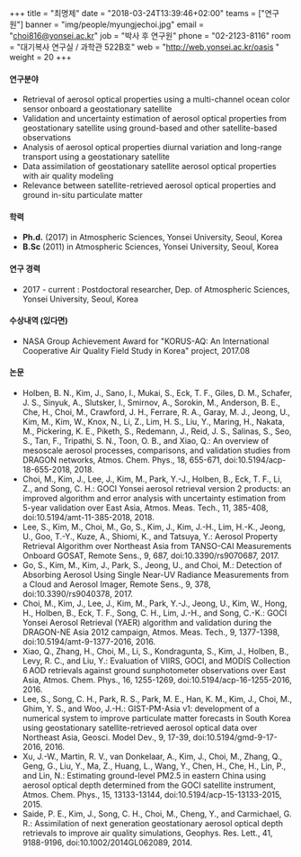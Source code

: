 +++
title = "최명제"
date = "2018-03-24T13:39:46+02:00"
teams = ["연구원"]
banner = "img/people/myungjechoi.jpg"
email = "choi816@yonsei.ac.kr"
job = "박사 후 연구원"
phone = "02-2123-8116"
room = "대기복사 연구실 / 과학관 522B호"
web = "http://web.yonsei.ac.kr/oasis "
weight = 20
+++

#### 연구분야
+ Retrieval of aerosol optical properties using a multi-channel ocean color sensor onboard a geostationary satellite
+ Validation and uncertainty estimation of aerosol optical properties from geostationary satellite using ground-based and other satellite-based observations
+ Analysis of aerosol optical properties diurnal variation and long-range transport using a geostationary satellite
+ Data assimilation of geostationary satellite aerosol optical properties with air quality modeling
+ Relevance between satellite-retrieved aerosol optical properties and ground in-situ particulate matter

#### 학력
+ **Ph.d.** (2017) in Atmospheric Sciences, Yonsei University, Seoul, Korea
+ **B.Sc** (2011) in Atmospheric Sciences, Yonsei University, Seoul, Korea

#### 연구 경력
+ 2017 - current : Postdoctoral researcher, Dep. of Atmospheric Sciences, Yonsei University, Seoul, Korea

#### 수상내역 (있다면)
+ NASA Group Achievement Award for "KORUS-AQ: An International Cooperative Air Quality Field Study in Korea" project, 2017.08

#### 논문
+ Holben, B. N., Kim, J., Sano, I., Mukai, S., Eck, T. F., Giles, D. M., Schafer, J. S., Sinyuk, A., Slutsker, I., Smirnov, A., Sorokin, M., Anderson, B. E., Che, H., Choi, M., Crawford, J. H., Ferrare, R. A., Garay, M. J., Jeong, U., Kim, M., Kim, W., Knox, N., Li, Z., Lim, H. S., Liu, Y., Maring, H., Nakata, M., Pickering, K. E., Piketh, S., Redemann, J., Reid, J. S., Salinas, S., Seo, S., Tan, F., Tripathi, S. N., Toon, O. B., and Xiao, Q.: An overview of mesoscale  aerosol processes, comparisons, and validation studies from DRAGON networks, Atmos. Chem. Phys., 18, 655-671, doi:10.5194/acp-18-655-2018, 2018.
+ Choi, M., Kim, J., Lee, J., Kim, M., Park, Y.-J., Holben, B., Eck, T. F., Li, Z., and Song, C. H.: GOCI Yonsei aerosol retrieval version 2 products: an improved algorithm and error analysis with uncertainty estimation from 5-year validation over East Asia, Atmos. Meas. Tech., 11, 385-408, doi:10.5194/amt-11-385-2018, 2018.
+ Lee, S., Kim, M., Choi, M., Go, S., Kim, J., Kim, J.-H., Lim, H.-K., Jeong, U., Goo, T.-Y., Kuze, A., Shiomi, K., and Tatsuya, Y.: Aerosol Property Retrieval Algorithm over Northeast Asia from TANSO-CAI Measurements Onboard GOSAT, Remote Sens., 9, 687, doi:10.3390/rs9070687, 2017.
+ Go, S., Kim, M., Kim, J., Park, S., Jeong, U., and Choi, M.: Detection of Absorbing Aerosol Using Single Near-UV Radiance Measurements from a Cloud and Aerosol Imager, Remote Sens., 9, 378, doi:10.3390/rs9040378, 2017.
+ Choi, M., Kim, J., Lee, J., Kim, M., Park, Y.-J., Jeong, U., Kim, W., Hong, H., Holben, B., Eck, T. F., Song, C. H., Lim, J.-H., and Song, C.-K.: GOCI Yonsei Aerosol Retrieval (YAER) algorithm and validation during the DRAGON-NE Asia 2012 campaign, Atmos. Meas. Tech., 9, 1377-1398, doi:10.5194/amt-9-1377-2016, 2016.
+ Xiao, Q., Zhang, H., Choi, M., Li, S., Kondragunta, S., Kim, J., Holben, B., Levy, R. C., and Liu, Y.: Evaluation of VIIRS, GOCI, and MODIS Collection 6 AOD retrievals against ground sunphotometer observations over East Asia, Atmos. Chem. Phys., 16, 1255-1269, doi:10.5194/acp-16-1255-2016, 2016.
+ Lee, S., Song, C. H., Park, R. S., Park, M. E., Han, K. M., Kim, J., Choi, M., Ghim, Y. S., and Woo, J.-H.: GIST-PM-Asia v1: development of a numerical system to improve particulate matter forecasts in South Korea using geostationary satellite-retrieved aerosol optical data over Northeast Asia, Geosci. Model Dev., 9, 17-39, doi:10.5194/gmd-9-17-2016, 2016.
+ Xu, J.-W., Martin, R. V., van Donkelaar, A., Kim, J., Choi, M., Zhang, Q., Geng, G., Liu, Y., Ma, Z., Huang, L., Wang, Y., Chen, H., Che, H., Lin, P., and Lin, N.: Estimating ground-level PM2.5 in eastern China using aerosol optical depth determined from the GOCI satellite instrument, Atmos. Chem. Phys., 15, 13133-13144, doi:10.5194/acp-15-13133-2015, 2015.
+ Saide, P. E., Kim, J., Song, C. H., Choi, M., Cheng, Y., and Carmichael, G. R.: Assimilation of next generation geostationary aerosol optical depth retrievals to improve air quality simulations, Geophys. Res. Lett., 41, 9188-9196, doi:10.1002/2014GL062089, 2014.
